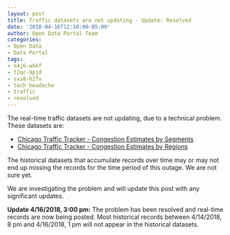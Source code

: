 ```yaml
---
layout: post
title: Traffic datasets are not updating - Update: Resolved
date: '2018-04-16T12:10:00-05:00'
author: Open Data Portal Team
categories:
- Open Data
- Data Portal
tags:
- n4j6-wkkf
- t2qc-9pjd
- sxs8-h27x
- tech headache
- traffic
- resolved
---
```

The real-time traffic datasets are not updating, due to a technical problem. These datasets are:

* [Chicago Traffic Tracker - Congestion Estimates by Segments](https://data.cityofchicago.org/d/n4j6-wkkf)
* [Chicago Traffic Tracker - Congestion Estimates by Regions](https://data.cityofchicago.org/d/t2qc-9pjd)

The historical datasets that accumulate records over time may or may not end up missing the records for the time period of this outage. We are not sure yet.

We are investigating the problem and will update this post with any significant updates.

**Update 4/16/2018, 3:00 pm:** The problem has been resolved and real-time records are now being posted. Most historical records between 4/14/2018, 8 pm and 4/16/2018, 1 pm will not appear in the historical datasets.
